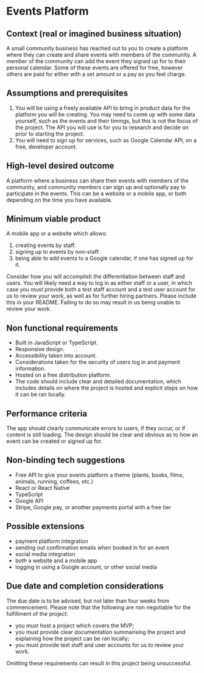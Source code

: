 # Events Platform

## Context (real or imagined business situation)

A small community business has reached out to you to create a platform where they can create and share events with members of the community. A member of the community can add the event they signed up for to their personal calendar. Some of these events are offered for free, however others are paid for either with a set amount or a pay as you feel charge.

## Assumptions and prerequisites

1. You will be using a freely available API to bring in product data for the platform you will be creating. You may need to come up with some data yourself, such as the events and their timings, but this is not the focus of the project. The API you will use is for you to research and decide on prior to starting the project.
2. You will need to sign up for services, such as Google Calendar API, on a free, developer account.

## High-level desired outcome

A platform where a business can share their events with members of the community, and community members can sign up and optionally pay to participate in the events. This can be a website or a mobile app, or both depending on the time you have available.

## Minimum viable product

A mobile app or a website which allows:

1. creating events by staff.
2. signing up to events by non-staff.
3. being able to add events to a Google calendar, if one has signed up for it.

Consider how you will accomplish the differentiation between staff and users. You will likely need a way to log in as either staff or a user, in which case you _must_ provide both a test staff account and a test user account for us to review your work, as well as for further hiring partners. Please include this in your README. Failing to do so may result in us being unable to review your work.

## Non functional requirements

- Built in JavaScript or TypeScript.
- Responsive design.
- Accessibility taken into account.
- Considerations taken for the security of users log in and payment information.
- Hosted on a free distribution platform.
- The code should include clear and detailed documentation, which includes details on where the project is hosted and explicit steps on how it can be ran locally.

## Performance criteria

The app should clearly communicate errors to users, if they occur, or if content is still loading. The design should be clear and obvious as to how an event can be created or signed up for.

## Non-binding tech suggestions

- Free API to give your events platform a theme (plants, books, films, animals, running, coffees, etc.)
- React or React Native
- TypeScript
- Google API
- Stripe, Google pay, or another payments portal with a free tier

## Possible extensions

- payment platform integration
- sending out confirmation emails when booked in for an event
- social media integration
- both a website and a mobile app
- logging in using a Google account, or other social media

## Due date and completion considerations

The due date is to be advised, but not later than four weeks from commencement. Please note that the following are non negotiable for the fulfillment of the project:

- you must host a project which covers the MVP;
- you must provide clear documentation summarising the project and explaining how the project can be ran locally;
- you must provide test staff and user accounts for us to review your work.

Omitting these requirements can result in this project being unsuccessful.
